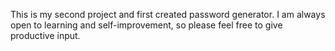 This is my second project and first created password generator.
I am always open to learning and self-improvement, so please feel free to give productive input.
